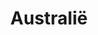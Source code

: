 ---
title: "Australië"
introtext: "Australië is een land aan de andere kant van de wereld in Oceanië dat bekend staat om de uitgestreke woestijnen, indrukwekkende bergen, watervallen en mooie stranden zoals Bondi beach en Whitehaven beach! Het land wordt beschouwd als het grootste eiland ter wereld."
introimage: "https://lh3.googleusercontent.com/RNSjoAxRUXzENqha118bYsv5S723hRaPNGTp57DIyFsfVqZgl9mW5n5L50oJi1-EtdtB4G3OBEWeH7KGrxIoREjLgFdsynVBBsClIHwIoKEkAOx0UuxKArjeXkFstO21-NGukYebnw=w800"
surface: "7.700.000"
inhabitants: "24.600.000"
rate: "1,55"
valuta: "dollar"
main_text: "Australië is ook een erg populaire bestemming voor de duikers onder ons vanwege de vele soorten vissen en koraalriffen. Daarnaast staat Australie bekend om dieren die alleen nog maar hier in het wild leven, denk aan kangoeroes, koala's, vogelbekdieren en meer. Naast de natuur heeft Australië ook enkele grote en bruisende metropolen, denk aan Sydney en Melbourne. Kortom, Australië is een land waar elke avonturier zich thuis zal voelen!"
fact_one_text: ""
fact_two_text: ""
bigmac_index: ""
images: "https://lh3.googleusercontent.com/XTXdOsyGB3GIStCdMqFGvniBgbeXkSlzOxqsHl4E_dj8tunGrEaS5sLV1qj5Xv05lp0SGpgGJY6qv6py2y4WXmfj0g3xV34diaSaZ_6O39Ypfw1NpT97sprIZOohNNvLQv0HKS0bUQ=w800|https://lh3.googleusercontent.com/jJWcApOwBdaZZk_alReabn1bMd7QtKzMqgwgmNQci01Z_txNiASrtzVS6gtVIr4uMzKc_swiByc0cUvUpolwmuLHHPMejDyoyYsUG6RXaLY5egJyqwpIIUe1yFekA_JI5mElZBmcWA=w800|https://lh3.googleusercontent.com/keVzC2BxU4tyZCJA0d6_Zy3rdRg7g5nXSvUXBKN4Zr0LmD1vINOjiEogxy9ANQ_RB4BVA0ge9SViKszAhUlKk_Qd4awFMQU7Y6CUvjaD4Vy8IUxo_irYiogqh1cQPWU4rvU--X_rEA=w800|https://lh3.googleusercontent.com/_a51hqE1MWUXRI6bVMfxXBF7rT7QeG3hnyWl64lY8tHpj_xbR_JSea8VuzvWo-6PbohmMaX2g6UGuCqnUWXK1xU7G1d8tc7XXaY5aJErjbGqPUiLSCXXZu722d7IERYBDpgj_uDrMQ=w800"
flight_button_title: "Check vluchtprijzen Australië"
flight_button_url: "https://lt45.net/c/?si=11986&li=1528136&wi=335922&ws=&dl=transport%2Fflights%2Fnl%2Fau%2F%3Flocale%3Dnl-NL%26currency%3DEUR%26market%3DNL"
inspiration_url: "https://partner.bol.com/click/click?p=2&t=url&s=1025999&f=TXL&url=https%3A%2F%2Fwww.bol.com%2Fnl%2Fp%2Flonely-planet-australia%2F9200000123095959%2F&name=Lonely%20Planet%20Australia%20(ebook)%2C%20Lonely%20Planet"
country_code: "au"
hotels_url: "https://www.booking.com/country/au.nl.html?aid=1837623"
continent: "Oceanië"
---